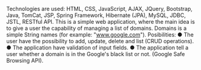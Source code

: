 Technologies are used: HTML, CSS, JavaScript, AJAX, JQuery, Bootstrap, Java, TomCat, JSP, Spring Framework, Hibernate (JPA), MySQL, JDBC, JSTL, RESTful API.
This is a simple web application, where the main idea is to give a user the capability of managing a list of domains. Domains is a simple String names (for example: "www.google.com").
Posibilities:
● The user have the possibility to add, update, delete and list (CRUD operations).
● The application have validation of input fields.
● The application tell a user whether a domain is in the Google's black list or not. (Google Safe Browsing API).
